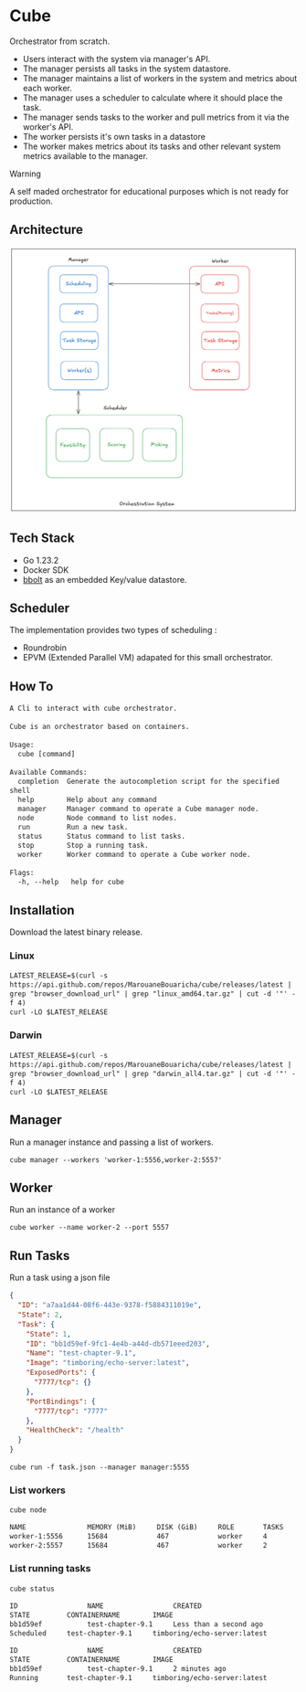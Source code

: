 # Cube
Orchestrator from scratch.
- Users interact with the system via manager's API.
- The manager persists all tasks in the system datastore.
- The manager maintains a list of workers in the system and metrics about each worker.
- The manager uses a scheduler to calculate where it should place the task.
- The manager sends tasks to the worker and pull metrics from it via the worker's API. 
- The worker persists it's own tasks in a datastore
- The worker makes metrics about its tasks and other relevant system metrics available to the manager.

> [!WARNING]  
> A self maded orchestrator for educational purposes which is not ready for production.

## Architecture
![Orchestrator System Architecture](assets/ochestrator_system_arch.png)

## Tech Stack
- Go 1.23.2
- Docker SDK
- [bbolt](https://github.com/etcd-io/bbolt) as an embedded Key/value datastore.

## Scheduler
The implementation provides two types of scheduling :
- Roundrobin
- EPVM (Extended Parallel VM) adapated for this small orchestrator.

## How To
```shell
A Cli to interact with cube orchestrator.

Cube is an orchestrator based on containers.

Usage:
  cube [command]

Available Commands:
  completion  Generate the autocompletion script for the specified shell
  help        Help about any command
  manager     Manager command to operate a Cube manager node.
  node        Node command to list nodes.
  run         Run a new task.
  status      Status command to list tasks.
  stop        Stop a running task.
  worker      Worker command to operate a Cube worker node.

Flags:
  -h, --help   help for cube
```
## Installation
Download the latest binary release.
### Linux
```shell
LATEST_RELEASE=$(curl -s https://api.github.com/repos/MarouaneBouaricha/cube/releases/latest | grep "browser_download_url" | grep "linux_amd64.tar.gz" | cut -d '"' -f 4)
curl -LO $LATEST_RELEASE
```
### Darwin
```shell
LATEST_RELEASE=$(curl -s https://api.github.com/repos/MarouaneBouaricha/cube/releases/latest | grep "browser_download_url" | grep "darwin_all4.tar.gz" | cut -d '"' -f 4)
curl -LO $LATEST_RELEASE
```

## Manager
Run a manager instance and passing a list of workers.
```shell
cube manager --workers 'worker-1:5556,worker-2:5557'
```

## Worker
Run an instance of a worker
```shell
cube worker --name worker-2 --port 5557
```

## Run Tasks
Run a task using a json file
```json
{
  "ID": "a7aa1d44-08f6-443e-9378-f5884311019e",
  "State": 2,
  "Task": {
    "State": 1,
    "ID": "bb1d59ef-9fc1-4e4b-a44d-db571eeed203",
    "Name": "test-chapter-9.1",
    "Image": "timboring/echo-server:latest",
    "ExposedPorts": {
      "7777/tcp": {}
    },
    "PortBindings": {
      "7777/tcp": "7777"
    },
    "HealthCheck": "/health"
  }
}
```
```shell
cube run -f task.json --manager manager:5555
```

### List workers
```shell
cube node
```
```shell
NAME               MEMORY (MiB)     DISK (GiB)     ROLE       TASKS     
worker-1:5556      15684            467            worker     4         
worker-2:5557      15684            467            worker     2
```
### List running tasks
```shell
cube status
```
```shell
ID                 NAME                 CREATED                    STATE         CONTAINERNAME        IMAGE                            
bb1d59ef           test-chapter-9.1     Less than a second ago     Scheduled     test-chapter-9.1     timboring/echo-server:latest
```
```shell
ID                 NAME                 CREATED                    STATE         CONTAINERNAME        IMAGE                            
bb1d59ef           test-chapter-9.1     2 minutes ago              Running       test-chapter-9.1     timboring/echo-server:latest
```